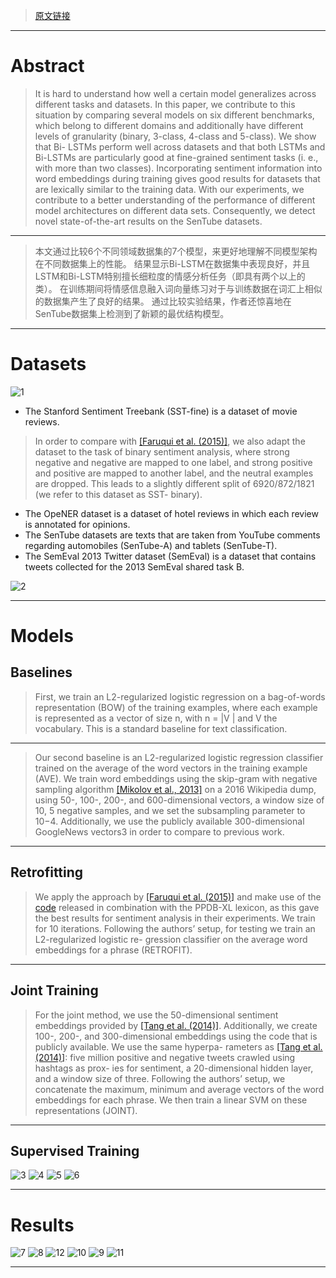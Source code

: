 > [原文链接](http://www.aclweb.org/anthology/W17-5202)

----------
# Abstract

> It is hard to understand how well a certain model generalizes across different tasks and datasets. 
In this paper, we contribute to this situation by comparing several models on six different benchmarks, which belong to different domains and additionally have different levels of granularity (binary, 3-class, 4-class and 5-class). 
We show that Bi- LSTMs perform well across datasets and that both LSTMs and Bi-LSTMs are particularly good at fine-grained sentiment tasks (i. e., with more than two classes). 
Incorporating sentiment information into word embeddings during training gives good results for datasets that are lexically similar to the training data. 
With our experiments, we contribute to a better understanding of the performance of different model architectures on different data sets. 
Consequently, we detect novel state-of-the-art results on the SenTube datasets.

----------

> 本文通过比较6个不同领域数据集的7个模型，来更好地理解不同模型架构在不同数据集上的性能。
结果显示Bi-LSTM在数据集中表现良好，并且LSTM和Bi-LSTM特别擅长细粒度的情感分析任务（即具有两个以上的类）。
在训练期间将情感信息融入词向量练习对于与训练数据在词汇上相似的数据集产生了良好的结果。 
通过比较实验结果，作者还惊喜地在SenTube数据集上检测到了新颖的最优结构模型。

----------

# Datasets
![1](https://leanote.com/api/file/getImage?fileId=5b10ca93ab644116b7000afd)

 - The Stanford Sentiment Treebank (SST-fine) is a dataset of movie reviews.

> In order to compare with [[Faruqui et al. (2015)]](http://www.aclweb.org/anthology/N15-1184), we also adapt the dataset to the task of binary sentiment analysis, where strong negative and negative are mapped to one label, and strong positive and positive are mapped to another label, and the neutral examples are dropped. This leads to a slightly different split of 6920/872/1821 (we refer to this dataset as SST- binary).

 - The OpeNER dataset is a dataset of hotel reviews in which each review is annotated for opinions. 
 - The SenTube datasets are texts that are taken from YouTube comments regarding automobiles (SenTube-A) and tablets (SenTube-T).
 - The SemEval 2013 Twitter dataset (SemEval) is a dataset that contains tweets collected for the 2013 SemEval shared task B.

![2](https://leanote.com/api/file/getImage?fileId=5b10caadab644114cd000b26)

----------

# Models

## Baselines

> First, we train an L2-regularized logistic regression on a bag-of-words representation (BOW) of the training examples, where each example is represented as a vector of size n, with n = |V | and V the vocabulary. This is a standard baseline for text classification.

----------

> Our second baseline is an L2-regularized logistic regression classifier trained on the average of the word vectors in the training example (AVE). We train word embeddings using the skip-gram with negative sampling algorithm [[Mikolov et al., 2013]](https://arxiv.org/pdf/1301.3781.pdf) on a 2016 Wikipedia dump, using 50-, 100-, 200-, and 600-dimensional vectors, a window size of 10, 5 negative samples, and we set the subsampling parameter to 10−4. Additionally, we use the publicly available 300-dimensional GoogleNews vectors3 in order to compare to previous work.

----------
## Retrofitting

> We apply the approach by [[Faruqui et al. (2015)]](http://www.aclweb.org/anthology/N15-1184) and make use of the [code](https://github.com/mfaruqui/retrofitting) released in combination with the PPDB-XL lexicon, as this gave the best results for sentiment analysis in their experiments. We train for 10 iterations. Following the authors’ setup, for testing we train an L2-regularized logistic re- gression classifier on the average word embeddings for a phrase (RETROFIT).

----------

## Joint Training

> For the joint method, we use the 50-dimensional sentiment embeddings provided by [[Tang et al. (2014)]](http://www.aclweb.org/anthology/P14-1146). Additionally, we create 100-, 200-, and 300-dimensional embeddings using the code that is publicly available. We use the same hyperpa- rameters as [[Tang et al. (2014)]](http://www.aclweb.org/anthology/P14-1146): five million positive and negative tweets crawled using hashtags as prox- ies for sentiment, a 20-dimensional hidden layer, and a window size of three. Following the authors’ setup, we concatenate the maximum, minimum and average vectors of the word embeddings for each phrase. We then train a linear SVM on these representations (JOINT).

----------

## Supervised Training

![3](https://leanote.com/api/file/getImage?fileId=5b10d09cab644114cd000eec)
![4](https://leanote.com/api/file/getImage?fileId=5b10d0e5ab644116b7000ec0)
![5](https://leanote.com/api/file/getImage?fileId=5b10d0faab644116b7000ecf)
![6](https://leanote.com/api/file/getImage?fileId=5b10d129ab644116b7000ee5)

----------

# Results
![7](https://leanote.com/api/file/getImage?fileId=5b10ca24ab644114cd000b18)
![8](https://leanote.com/api/file/getImage?fileId=5b10ca3cab644116b7000af5)
![12](https://leanote.com/api/file/getImage?fileId=5b10d1ceab644116b7000ef0)
![10](https://leanote.com/api/file/getImage?fileId=5b10d192ab644116b7000eea)
![9](https://leanote.com/api/file/getImage?fileId=5b10d17aab644114cd000f23)
![11](https://leanote.com/api/file/getImage?fileId=5b10d1b6ab644116b7000eec)

----------




